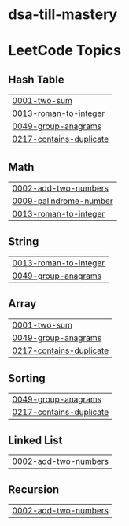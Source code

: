 # dsa-till-mastery
<!---LeetCode Topics Start-->
# LeetCode Topics
## Hash Table
|  |
| ------- |
| [0001-two-sum](https://github.com/pranaaavj/dsa-till-mastery/tree/master/0001-two-sum) |
| [0013-roman-to-integer](https://github.com/pranaaavj/dsa-till-mastery/tree/master/0013-roman-to-integer) |
| [0049-group-anagrams](https://github.com/pranaaavj/dsa-till-mastery/tree/master/0049-group-anagrams) |
| [0217-contains-duplicate](https://github.com/pranaaavj/dsa-till-mastery/tree/master/0217-contains-duplicate) |
## Math
|  |
| ------- |
| [0002-add-two-numbers](https://github.com/pranaaavj/dsa-till-mastery/tree/master/0002-add-two-numbers) |
| [0009-palindrome-number](https://github.com/pranaaavj/dsa-till-mastery/tree/master/0009-palindrome-number) |
| [0013-roman-to-integer](https://github.com/pranaaavj/dsa-till-mastery/tree/master/0013-roman-to-integer) |
## String
|  |
| ------- |
| [0013-roman-to-integer](https://github.com/pranaaavj/dsa-till-mastery/tree/master/0013-roman-to-integer) |
| [0049-group-anagrams](https://github.com/pranaaavj/dsa-till-mastery/tree/master/0049-group-anagrams) |
## Array
|  |
| ------- |
| [0001-two-sum](https://github.com/pranaaavj/dsa-till-mastery/tree/master/0001-two-sum) |
| [0049-group-anagrams](https://github.com/pranaaavj/dsa-till-mastery/tree/master/0049-group-anagrams) |
| [0217-contains-duplicate](https://github.com/pranaaavj/dsa-till-mastery/tree/master/0217-contains-duplicate) |
## Sorting
|  |
| ------- |
| [0049-group-anagrams](https://github.com/pranaaavj/dsa-till-mastery/tree/master/0049-group-anagrams) |
| [0217-contains-duplicate](https://github.com/pranaaavj/dsa-till-mastery/tree/master/0217-contains-duplicate) |
## Linked List
|  |
| ------- |
| [0002-add-two-numbers](https://github.com/pranaaavj/dsa-till-mastery/tree/master/0002-add-two-numbers) |
## Recursion
|  |
| ------- |
| [0002-add-two-numbers](https://github.com/pranaaavj/dsa-till-mastery/tree/master/0002-add-two-numbers) |
<!---LeetCode Topics End-->